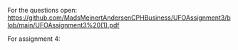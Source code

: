 For the questions open: https://github.com/MadsMeinertAndersenCPHBusiness/UFOAssignment3/blob/main/UFOAssignment3%20(1).pdf

For assignment 4: 
